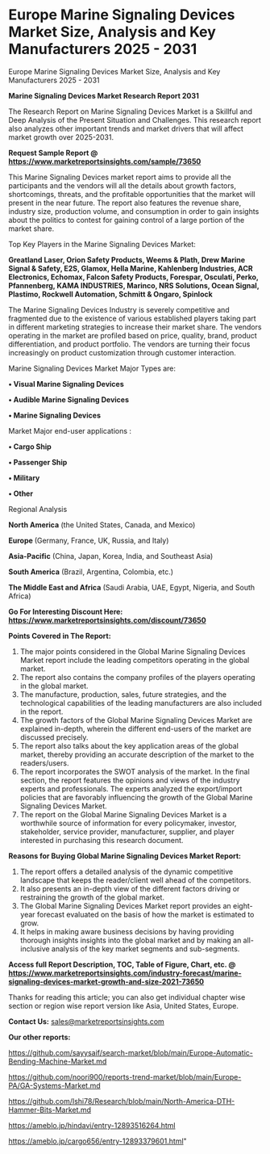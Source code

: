 # Europe Marine Signaling Devices Market Size, Analysis and Key Manufacturers 2025 - 2031
Europe Marine Signaling Devices Market Size, Analysis and Key Manufacturers 2025 - 2031

<strong>Marine Signaling Devices Market Research Report 2031</strong>

The Research Report on Marine Signaling Devices Market is a Skillful and Deep Analysis of the Present Situation and Challenges. This research report also analyzes other important trends and market drivers that will affect market growth over 2025-2031.

<strong>Request Sample Report @ <a href=https://www.marketreportsinsights.com/sample/73650>https://www.marketreportsinsights.com/sample/73650</a></strong>

This Marine Signaling Devices market report aims to provide all the participants and the vendors will all the details about growth factors, shortcomings, threats, and the profitable opportunities that the market will present in the near future. The report also features the revenue share, industry size, production volume, and consumption in order to gain insights about the politics to contest for gaining control of a large portion of the market share.

Top Key Players in the Marine Signaling Devices Market:

<strong>Greatland Laser, Orion Safety Products, Weems & Plath, Drew Marine Signal & Safety, E2S, Glamox, Hella Marine, Kahlenberg Industries, ACR Electronics, Echomax, Falcon Safety Products, Forespar, Osculati, Perko, Pfannenberg, KAMA INDUSTRIES, Marinco, NRS Solutions, Ocean Signal, Plastimo, Rockwell Automation, Schmitt & Ongaro, Spinlock</strong>

The Marine Signaling Devices Industry is severely competitive and fragmented due to the existence of various established players taking part in different marketing strategies to increase their market share. The vendors operating in the market are profiled based on price, quality, brand, product differentiation, and product portfolio. The vendors are turning their focus increasingly on product customization through customer interaction.

Marine Signaling Devices Market Major Types are:

<strong>• Visual Marine Signaling Devices

• Audible Marine Signaling Devices

• Marine Signaling Devices</strong>

Market Major end-user applications :

<strong>• Cargo Ship

• Passenger Ship

• Military

• Other</strong>

Regional Analysis

</u><strong><b>North America</b></strong> (the United States, Canada, and Mexico)

<strong><b>Europe </b></strong>(Germany, France, UK, Russia, and Italy)

<strong><b>Asia-Pacific</b></strong> (China, Japan, Korea, India, and Southeast Asia)

<strong><b>South America</b></strong> (Brazil, Argentina, Colombia, etc.)

<strong><b>The Middle East and Africa</b></strong> (Saudi Arabia, UAE, Egypt, Nigeria, and South Africa)

<strong>Go For Interesting Discount Here: <a href=https://www.marketreportsinsights.com/discount/73650>https://www.marketreportsinsights.com/discount/73650</a></strong>

<strong>Points Covered in The Report:</strong>
<ol>
  <li>The major points considered in the Global Marine Signaling Devices Market report include the leading competitors operating in the global market.</li>
  <li>The report also contains the company profiles of the players operating in the global market.</li>
  <li>The manufacture, production, sales, future strategies, and the technological capabilities of the leading manufacturers are also included in the report.</li>
  <li>The growth factors of the Global Marine Signaling Devices Market are explained in-depth, wherein the different end-users of the market are discussed precisely.</li>
  <li>The report also talks about the key application areas of the global market, thereby providing an accurate description of the market to the readers/users.</li>
  <li>The report incorporates the SWOT analysis of the market. In the final section, the report features the opinions and views of the industry experts and professionals. The experts analyzed the export/import policies that are favorably influencing the growth of the Global Marine Signaling Devices Market.</li>
  <li>The report on the Global Marine Signaling Devices Market is a worthwhile source of information for every policymaker, investor, stakeholder, service provider, manufacturer, supplier, and player interested in purchasing this research document.</li>
</ol>
<strong>Reasons for Buying Global Marine Signaling Devices Market Report:</strong>

<ol>
  <li>The report offers a detailed analysis of the dynamic competitive landscape that keeps the reader/client well ahead of the competitors.</li>
  <li>It also presents an in-depth view of the different factors driving or restraining the growth of the global market.</li>
  <li>The Global Marine Signaling Devices Market report provides an eight-year forecast evaluated on the basis of how the market is estimated to grow.</li>
  <li>It helps in making aware business decisions by having providing thorough insights insights into the global market and by making an all-inclusive analysis of the key market segments and sub-segments.</li>
</ol>
<strong>Access full Report Description, TOC, Table of Figure, Chart, etc. @ <a href=https://www.marketreportsinsights.com/industry-forecast/marine-signaling-devices-market-growth-and-size-2021-73650>https://www.marketreportsinsights.com/industry-forecast/marine-signaling-devices-market-growth-and-size-2021-73650</a></strong>


Thanks for reading this article; you can also get individual chapter wise section or region wise report version like Asia, United States, Europe.

<strong>Contact Us:</strong>
sales@marketreportsinsights.com

<strong>Our other reports:</strong>

<a href=https://github.com/sayysaif/search-market/blob/main/Europe-Automatic-Bending-Machine-Market.md>https://github.com/sayysaif/search-market/blob/main/Europe-Automatic-Bending-Machine-Market.md</a>

<a href=https://github.com/noori900/reports-trend-market/blob/main/Europe-PA/GA-Systems-Market.md>https://github.com/noori900/reports-trend-market/blob/main/Europe-PA/GA-Systems-Market.md</a>

<a href=https://github.com/Ishi78/Research/blob/main/North-America-DTH-Hammer-Bits-Market.md>https://github.com/Ishi78/Research/blob/main/North-America-DTH-Hammer-Bits-Market.md</a>

<a href=https://ameblo.jp/hindavi/entry-12893516264.html>https://ameblo.jp/hindavi/entry-12893516264.html</a>

<a href=https://ameblo.jp/cargo656/entry-12893379601.html>https://ameblo.jp/cargo656/entry-12893379601.html</a>"
